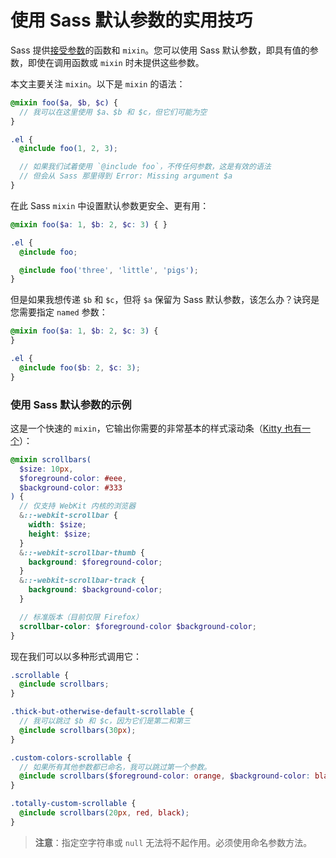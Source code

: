 # 使用 Sass 默认参数的实用技巧

Sass 提供[接受参数](https://sass-lang.com/documentation/at-rules/mixin#arguments)的函数和 `mixin`。您可以使用 Sass 默认参数，即具有值的参数，即使在调用函数或 `mixin` 时未提供这些参数。

本文主要关注 `mixin`。以下是 `mixin` 的语法：

```scss
@mixin foo($a, $b, $c) {
  // 我可以在这里使用 $a、$b 和 $c，但它们可能为空
}

.el {
  @include foo(1, 2, 3);

  // 如果我们试着使用 `@include foo`，不传任何参数，这是有效的语法
  // 但会从 Sass 那里得到 Error: Missing argument $a
}
```

在此 Sass `mixin` 中设置默认参数更安全、更有用：

```scss
@mixin foo($a: 1, $b: 2, $c: 3) { }

.el {
  @include foo;

  @include foo('three', 'little', 'pigs');
}
```

但是如果我想传递 `$b` 和 `$c`，但将 `$a` 保留为 Sass 默认参数，该怎么办？诀窍是您需要指定 `named` 参数：

```scss
@mixin foo($a: 1, $b: 2, $c: 3) {
}

.el {
  @include foo($b: 2, $c: 3);
}
```

### 使用 Sass 默认参数的示例

这是一个快速的 `mixin`，它输出你需要的非常基本的样式滚动条（[Kitty 也有一个](https://css-tricks.com/snippets/sass/custom-scrollbars-mixin/)）：

```scss
@mixin scrollbars(
  $size: 10px,
  $foreground-color: #eee,
  $background-color: #333
) {
  // 仅支持 WebKit 内核的浏览器
  &::-webkit-scrollbar {
    width: $size;
    height: $size;
  }
  &::-webkit-scrollbar-thumb {
    background: $foreground-color;
  }
  &::-webkit-scrollbar-track {
    background: $background-color;
  }

  // 标准版本（目前仅限 Firefox）
  scrollbar-color: $foreground-color $background-color;
}
```

现在我们可以以多种形式调用它：

```scss
.scrollable {
  @include scrollbars;
}

.thick-but-otherwise-default-scrollable {
  // 我可以跳过 $b 和 $c，因为它们是第二和第三
  @include scrollbars(30px);
}

.custom-colors-scrollable {
  // 如果所有其他参数都已命名，我可以跳过第一个参数。
  @include scrollbars($foreground-color: orange, $background-color: black);
}

.totally-custom-scrollable {
  @include scrollbars(20px, red, black);
}
```

> **注意**：指定空字符串或 `null` 无法将不起作用。必须使用命名参数方法。
